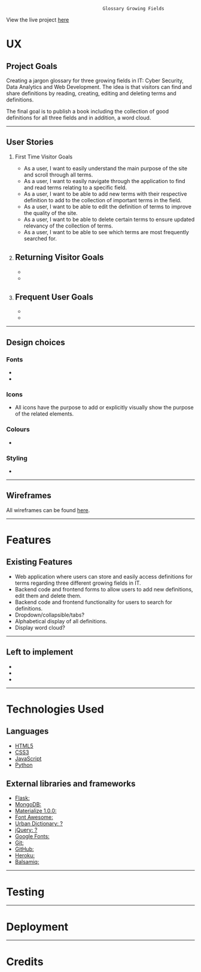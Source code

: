                                         Glossary Growing Fields
View the live project <a href="" target="_blank">here</a>

# UX
## Project Goals
Creating a jargon glossary for three growing fields in IT: Cyber Security, Data Analytics and Web Development. The idea is that visitors can find and share definitions by reading, creating, editing and deleting terms and definitions.

The final goal is to publish a book including the collection of good definitions for all three fields and in addition, a word cloud.

----
## User Stories
1. First Time Visitor Goals
    - As a user, I want to easily understand the main purpose of the site and scroll through all terms.
    - As a user, I want to easily navigate through the application to find and read terms relating to a specific field.
    - As a user, I want to be able to add new terms with their respective definition to add to the collection of important terms in the field.
    - As a user, I want to be able to edit the definition of terms to improve the quality of the site.
    - As a user, I want to be able to delete certain terms to ensure updated relevancy of the collection of terms.
    - As a user, I want to be able to see which terms are most frequently searched for.

2. Returning Visitor Goals
    -
    -
    -

3. Frequent User Goals
    -
    -
    -
    
----
## Design choices
### Fonts
- 
- 
### Icons
- All icons have the purpose to add or explicitly visually show the purpose of the related elements.
### Colours
- 
### Styling
- 


----
## Wireframes

All wireframes can be found <a href="" target="_blank">here</a>.

----
# Features
## Existing Features
- Web application where users can store and easily access definitions for terms regarding three different growing fields in IT.
- Backend code and frontend forms to allow users to add new definitions, edit them and delete them.
- Backend code and frontend functionality for users to search for definitions.
- Dropdown/collapsible/tabs?
- Alphabetical display of all definitions.
- Display word cloud?

----
## Left to implement
-
-
-

----
# Technologies Used
## Languages 
- <a href="https://en.wikipedia.org/wiki/HTML5" target="_blank"> HTML5 </a>
- <a href="https://en.wikipedia.org/wiki/CSS" target="_blank"> CSS3 </a>
- <a href="https://en.wikipedia.org/wiki/JavaScript" target="_blank"> JavaScript </a>
- <a href="https://en.wikipedia.org/wiki/Python_(programming_language)" target="_blank"> Python </a>
## External libraries and frameworks
- <a href="https://en.wikipedia.org/wiki/Flask_(web_framework)" target="_blank"> Flask: </a>
- <a href="https://www.mongodb.com/" target="_blank"> MongoDB: </a>
- <a href="https://materializecss.com/" target="_blank"> Materialize 1.0.0: </a>
- <a href="https://fontawesome.com/" target="_blank"> Font Awesome: </a>
- <a href="https://en.wikipedia.org/wiki/Urban_Dictionary" target="_blank"> Urban Dictionary: ? </a> 
- <a href="https://jquery.com/" target="_blank"> jQuery: ? </a>
- <a href="https://fonts.google.com/" target="_blank"> Google Fonts: </a>
- <a href="https://git-scm.com/" target="_blank"> Git: </a>
- <a href="https://github.com/" target="_blank"> GitHub: </a>
- <a href="https://heroku.com/" target="_blank"> Heroku: </a>
- <a href="https://balsamiq.com/" target="_blank"> Balsamiq:</a> 

----
# Testing

----
# Deployment

----
# Credits
